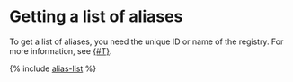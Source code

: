 # Getting a list of aliases

To get a list of aliases, you need the unique ID or name of the registry. For more information, see [{#T}](../../registry/registry-list.md).

{% include [alias-list](../../../../_includes/iot-core/alias-list.md) %}